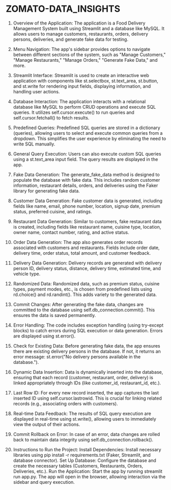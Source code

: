 # ZOMATO-DATA_INSIGHTS
1. Overview of the Application:
The application is a Food Delivery Management System built using Streamlit and a database like MySQL. It allows users to manage customers, restaurants, orders, delivery persons, deliveries, and generate fake data for testing.

2. Menu Navigation:
The app's sidebar provides options to navigate between different sections of the system, such as "Manage Customers," "Manage Restaurants," "Manage Orders," "Generate Fake Data," and more.

3. Streamlit Interface:
Streamlit is used to create an interactive web application with components like st.selectbox, st.text_area, st.button, and st.write for rendering input fields, displaying information, and handling user actions.

4. Database Interaction:
The application interacts with a relational database like MySQL to perform CRUD operations and execute SQL queries. It utilizes self.cursor.execute() to run queries and self.cursor.fetchall() to fetch results.

5. Predefined Queries:
Predefined SQL queries are stored in a dictionary (queries), allowing users to select and execute common queries from a dropdown. This simplifies the user experience by eliminating the need to write SQL manually.

6. General Query Execution:
Users can also execute custom SQL queries using a st.text_area input field. The query results are displayed in the app.

7. Fake Data Generation:
The generate_fake_data method is designed to populate the database with fake data. This includes random customer information, restaurant details, orders, and deliveries using the Faker library for generating fake data.

8. Customer Data Generation:
Fake customer data is generated, including fields like name, email, phone number, location, signup date, premium status, preferred cuisine, and ratings.

9. Restaurant Data Generation:
Similar to customers, fake restaurant data is created, including fields like restaurant name, cuisine type, location, owner name, contact number, rating, and active status.

10. Order Data Generation:
The app also generates order records associated with customers and restaurants. Fields include order date, delivery time, order status, total amount, and customer feedback.

11. Delivery Data Generation:
Delivery records are generated with delivery person ID, delivery status, distance, delivery time, estimated time, and vehicle type.

12. Randomized Data:
Randomized data, such as premium status, cuisine types, payment modes, etc., is chosen from predefined lists using rd.choice() and rd.randint(). This adds variety to the generated data.

13. Commit Changes:
After generating the fake data, changes are committed to the database using self.db_connection.commit(). This ensures the data is saved permanently.

14. Error Handling:
The code includes exception handling (using try-except blocks) to catch errors during SQL execution or data generation. Errors are displayed using st.error().

15. Check for Existing Data:
Before generating fake data, the app ensures there are existing delivery persons in the database. If not, it returns an error message: st.error("No delivery persons available in the database.").

16. Dynamic Data Insertion:
Data is dynamically inserted into the database, ensuring that each record (customer, restaurant, order, delivery) is linked appropriately through IDs (like customer_id, restaurant_id, etc.).

17. Last Row ID:
For every new record inserted, the app captures the last inserted ID using self.cursor.lastrowid. This is crucial for linking related records (e.g., associating orders with customers).

18. Real-time Data Feedback:
The results of SQL query execution are displayed in real-time using st.write(), allowing users to immediately view the output of their actions.

19. Commit Rollback on Error:
In case of an error, data changes are rolled back to maintain data integrity using self.db_connection.rollback().

20. Instructions to Run the Project:
Install Dependencies: Install necessary libraries using pip install -r requirements.txt (Faker, Streamlit, and database connector).
Set Up Database: Configure the database and create the necessary tables (Customers, Restaurants, Orders, Deliveries, etc.).
Run the Application: Start the app by running streamlit run app.py. The app will open in the browser, allowing interaction via the sidebar and query execution.

